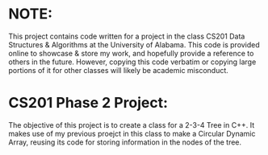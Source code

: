 # NOTE: 
This project contains code written for a project in the class CS201 Data Structures & Algorithms at the University of Alabama. This code is provided online to showcase & store my work, and hopefully provide a reference to others in the future. However, copying this code verbatim or copying large portions of it for other classes will likely be academic misconduct.

# CS201 Phase 2 Project:
The objective of this project is to create a class for a 2-3-4 Tree in C++. It makes use of my previous proejct in this class to make a Circular Dynamic Array, reusing its code for storing information in the nodes of the tree.
